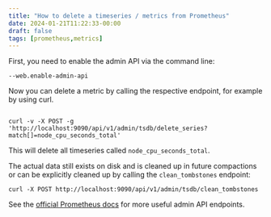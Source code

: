 ```yaml
---
title: "How to delete a timeseries / metrics from Prometheus"
date: 2024-01-21T11:22:33-00:00
draft: false
tags: [prometheus,metrics]
---
```


First, you need to enable the admin API via the command line:

```
--web.enable-admin-api
```

Now you can delete a metric by calling the respective endpoint, for example by using curl.


```

curl -v -X POST -g 'http://localhost:9090/api/v1/admin/tsdb/delete_series?match[]=node_cpu_seconds_total'
```

This will delete all timeseries called `node_cpu_seconds_total`.

The actual data still exists on disk and is cleaned up in future compactions or 
can be explicitly cleaned up by calling the `clean_tombstones` endpoint:

```
curl -X POST http://localhost:9090/api/v1/admin/tsdb/clean_tombstones
```


See the [official Prometheus docs](https://prometheus.io/docs/prometheus/latest/querying/api/) for more useful admin API endpoints.
